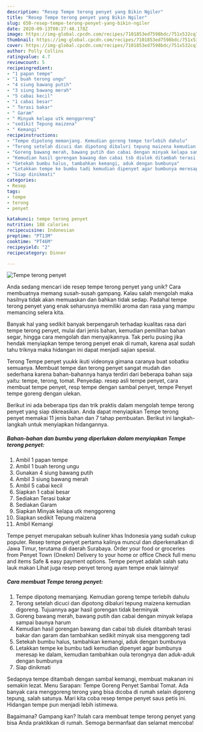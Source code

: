 ```yaml
---
description: "Resep Tempe terong penyet yang Bikin Ngiler"
title: "Resep Tempe terong penyet yang Bikin Ngiler"
slug: 650-resep-tempe-terong-penyet-yang-bikin-ngiler
date: 2020-09-13T08:27:48.178Z
image: https://img-global.cpcdn.com/recipes/7101853ed7598bdc/751x532cq70/tempe-terong-penyet-foto-resep-utama.jpg
thumbnail: https://img-global.cpcdn.com/recipes/7101853ed7598bdc/751x532cq70/tempe-terong-penyet-foto-resep-utama.jpg
cover: https://img-global.cpcdn.com/recipes/7101853ed7598bdc/751x532cq70/tempe-terong-penyet-foto-resep-utama.jpg
author: Polly Collins
ratingvalue: 4.7
reviewcount: 5
recipeingredient:
- "1 papan tempe"
- "1 buah terong ungu"
- "4 siung bawang putih"
- "3 siung bawang merah"
- "5 cabai kecil"
- "1 cabai besar"
- " Terasi bakar"
- " Garam"
- " Minyak kelapa utk menggoreng"
- "sedikit Tepung maizena"
- " Kemangi"
recipeinstructions:
- "Tempe dipotong memanjang. Kemudian goreng tempe terlebih dahulu"
- "Terong setelah dicuci dan dipotong dibaluri tepung maizena kemudian digoreng. Tujuannya agar hasil gorengan tidak berminyak"
- "Goreng bawang merah, bawang putih dan cabai dengan minyak kelapa sampai baunya harum"
- "Kemudian hasil gorengan bawang dan cabai tsb diulek ditambah terasi bakar dan garam dan tambahkan sedikit minyak sisa menggoreng tadi"
- "Setekah bumbu halus, tambahkan kemangi, aduk dengan bumbunya"
- "Letakkan tempe ke bumbu tadi kemudian dipenyet agar bumbunya meresap ke dalam, kemudian tambahkan oula terongnya dan aduk-aduk dengan bumbunya"
- "Siap dinikmati"
categories:
- Resep
tags:
- tempe
- terong
- penyet

katakunci: tempe terong penyet 
nutrition: 188 calories
recipecuisine: Indonesian
preptime: "PT13M"
cooktime: "PT46M"
recipeyield: "2"
recipecategory: Dinner

---
```



![Tempe terong penyet](https://img-global.cpcdn.com/recipes/7101853ed7598bdc/751x532cq70/tempe-terong-penyet-foto-resep-utama.jpg)

Anda sedang mencari ide resep tempe terong penyet yang unik? Cara membuatnya memang susah-susah gampang. Kalau salah mengolah maka hasilnya tidak akan memuaskan dan bahkan tidak sedap. Padahal tempe terong penyet yang enak seharusnya memiliki aroma dan rasa yang mampu memancing selera kita.

Banyak hal yang sedikit banyak berpengaruh terhadap kualitas rasa dari tempe terong penyet, mulai dari jenis bahan, kemudian pemilihan bahan segar, hingga cara mengolah dan menyajikannya. Tak perlu pusing jika hendak menyiapkan tempe terong penyet enak di rumah, karena asal sudah tahu triknya maka hidangan ini dapat menjadi sajian spesial.

Terong Tempe penyet yuukk ikuti videonya gimana caranya buat sobatku semuanya. Membuat tempe dan terong penyet sangat mudah dan sederhana karena bahan-bahannya hanya terdiri dari beberapa bahan saja yaitu: tempe, terong, tomat. Penyedap. resep asli tempe penyet, cara membuat tempe penyet, resp tempe dengan sambal penyet, tempe Penyet tempe goreng dengan ulekan.


Berikut ini ada beberapa tips dan trik praktis dalam mengolah tempe terong penyet yang siap dikreasikan. Anda dapat menyiapkan Tempe terong penyet memakai 11 jenis bahan dan 7 tahap pembuatan. Berikut ini langkah-langkah untuk menyiapkan hidangannya.

<!--inarticleads1-->

##### Bahan-bahan dan bumbu yang diperlukan dalam menyiapkan Tempe terong penyet:

1. Ambil 1 papan tempe
1. Ambil 1 buah terong ungu
1. Gunakan 4 siung bawang putih
1. Ambil 3 siung bawang merah
1. Ambil 5 cabai kecil
1. Siapkan 1 cabai besar
1. Sediakan  Terasi bakar
1. Sediakan  Garam
1. Siapkan  Minyak kelapa utk menggoreng
1. Siapkan sedikit Tepung maizena
1. Ambil  Kemangi


Tempe penyet merupakan sebuah kuliner khas Indonesia yang sudah cukup populer. Resep tempe penyet pertama kalinya muncul dan diperkenalkan di Jawa Timur, terutama di daerah Surabaya. Order your food or groceries from Penyet Town (Onekm) Delivery to your home or office Check full menu and items Safe &amp; easy payment options. Tempe penyet adalah salah satu lauk makan Lihat juga resep penyet terong ayam tempe enak lainnya! 

<!--inarticleads2-->

##### Cara membuat Tempe terong penyet:

1. Tempe dipotong memanjang. Kemudian goreng tempe terlebih dahulu
1. Terong setelah dicuci dan dipotong dibaluri tepung maizena kemudian digoreng. Tujuannya agar hasil gorengan tidak berminyak
1. Goreng bawang merah, bawang putih dan cabai dengan minyak kelapa sampai baunya harum
1. Kemudian hasil gorengan bawang dan cabai tsb diulek ditambah terasi bakar dan garam dan tambahkan sedikit minyak sisa menggoreng tadi
1. Setekah bumbu halus, tambahkan kemangi, aduk dengan bumbunya
1. Letakkan tempe ke bumbu tadi kemudian dipenyet agar bumbunya meresap ke dalam, kemudian tambahkan oula terongnya dan aduk-aduk dengan bumbunya
1. Siap dinikmati


Sedapnya tempe ditambah dengan sambal kemangi, membuat makanan ini semakin lezat. Menu Sarapan: Tempe Goreng Penyet Sambal Tomat. Ada banyak cara menggoreng terong yang bisa dicoba di rumah selain digoreng tepung, salah satunya. Mari kita coba resep tempe penyet saus petis ini. Hidangan tempe pun menjadi lebih istimewa. 

Bagaimana? Gampang kan? Itulah cara membuat tempe terong penyet yang bisa Anda praktikkan di rumah. Semoga bermanfaat dan selamat mencoba!
